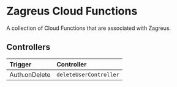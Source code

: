 # Zagreus Cloud Functions

A collection of Cloud Functions that are associated with Zagreus.

## Controllers

| Trigger       | Controller             |
| :------------ | :--------------------- |
| Auth.onDelete | `deleteUserController` |
